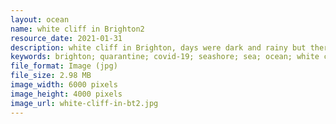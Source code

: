 ```yaml
---
layout: ocean
name: white cliff in Brighton2
resource_date: 2021-01-31
description: white cliff in Brighton, days were dark and rainy but there are still some visitors
keywords: brighton; quarantine; covid-19; seashore; sea; ocean; white cliff; seven sisters park
file_format: Image (jpg)
file_size: 2.98 MB
image_width: 6000 pixels
image_height: 4000 pixels
image_url: white-cliff-in-bt2.jpg
---
```

